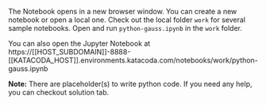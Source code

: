 The Notebook opens in a new browser window. You can create a new notebook or open a local one. Check out the local folder `work` for several sample notebooks. Open and run `python-gauss.ipynb` in the `work` folder.

You can also open the Jupyter Notebook at https://[[HOST_SUBDOMAIN]]-8888-[[KATACODA_HOST]].environments.katacoda.com/notebooks/work/python-gauss.ipynb

**Note:**
There are placeholder(s) to write python code. If you need any help, you can checkout solution tab.
